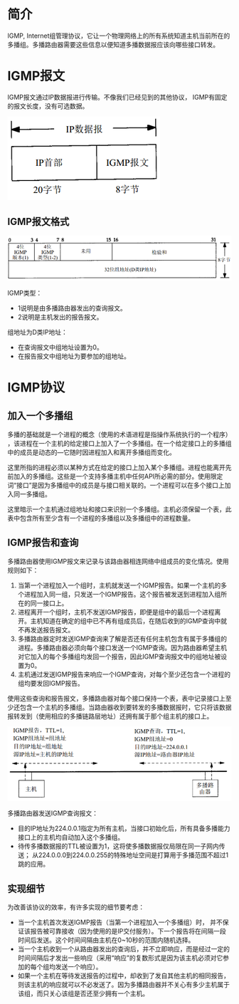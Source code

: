 # 简介

IGMP, Internet组管理协议，它让一个物理网络上的所有系统知道主机当前所在的多播组。多播路由器需要这些信息以便知道多播数据报应该向哪些接口转发。 

# IGMP报文

IGMP报文通过IP数据报进行传输。不像我们已经见到的其他协议， IGMP有固定的报文长度，没有可选数据。

![igmp-package](images/igmp-package.png "igmp-package")


## IGMP报文格式

![igmp-header](images/igmp-header.png "igmp-header")

IGMP类型：

* 1说明是由多播路由器发出的查询报文。
* 2说明是主机发出的报告报文。

组地址为D类IP地址：

* 在查询报文中组地址设置为0。
* 在报告报文中组地址为要参加的组地址。


# IGMP协议


## 加入一个多播组

多播的基础就是一个进程的概念（使用的术语进程是指操作系统执行的一个程序） ，该进程在一个主机的给定接口上加入了一个多播组。在一个给定接口上的多播组中的成员是动态的—它随时因进程加入和离开多播组而变化。

这里所指的进程必须以某种方式在给定的接口上加入某个多播组。进程也能离开先前加入的多播组。这些是一个支持多播主机中任何API所必需的部分。使用限定词“接口”是因为多播组中的成员是与接口相关联的。一个进程可以在多个接口上加入同一多播组。

这里暗示一个主机通过组地址和接口来识别一个多播组。主机必须保留一个表，此表中包含所有至少含有一个进程的多播组以及多播组中的进程数量。


## IGMP报告和查询

多播路由器使用IGMP报文来记录与该路由器相连网络中组成员的变化情况。使用规则如下：

1. 当第一个进程加入一个组时，主机就发送一个IGMP报告。如果一个主机的多个进程加入同一组，只发送一个IGMP报告。这个报告被发送到进程加入组所在的同一接口上。
2. 进程离开一个组时，主机不发送IGMP报告，即便是组中的最后一个进程离开。主机知道在确定的组中已不再有组成员后，在随后收到的IGMP查询中就不再发送报告报文。
3. 多播路由器定时发送IGMP查询来了解是否还有任何主机包含有属于多播组的进程。多播路由器必须向每个接口发送一个IGMP查询。因为路由器希望主机对它加入的每个多播组均发回一个报告，因此IGMP查询报文中的组地址被设置为0。
4. 主机通过发送IGMP报告来响应一个IGMP查询，对每个至少还包含一个进程的组均要发回IGMP报告。

使用这些查询和报告报文，多播路由器对每个接口保持一个表，表中记录接口上至少还包含一个主机的多播组。当路由器收到要转发的多播数据报时，它只将该数据报转发到（使用相应的多播链路层地址）还拥有属于那个组主机的接口上。

![igmp-report](images/igmp-report.png "igmp-report")

多播路由器发送IGMP查询报文：

* 目的IP地址为224.0.0.1指定为所有主机，当接口初始化后，所有具备多播能力接口上的主机均自动加入这个多播组。
* 待传多播数据报的TTL被设置为1，这将使多播数据报仅局限在同一子网内传送； 从224.0.0.0到224.0.0.255的特殊地址空间是打算用于多播范围不超过1跳的应用。


## 实现细节

为改善该协议的效率，有许多实现的细节要考虑：

* 当一个主机首次发送IGMP报告（当第一个进程加入一个多播组）时， 并不保证该报告被可靠接收（因为使用的是IP交付服务）。下一个报告将在间隔一段时间后发送。这个时间间隔由主机在0~10秒的范围内随机选择。
* 当一个主机收到一个从路由器发出的查询后，并不立即响应，而是经过一定的时间间隔后才发出一些响应（采用“响应”的复数形式是因为该主机必须对它参加的每个组均发送一个响应）。
* 如果一个主机在等待发送报告的过程中，却收到了发自其他主机的相同报告，则该主机的响应就可以不必发送了。因为多播路由器并不关心有多少主机属于该组，而只关心该组是否还至少拥有一个主机。





